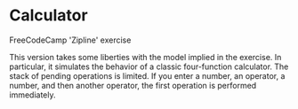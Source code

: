 # Calculator
FreeCodeCamp 'Zipline' exercise

This version takes some liberties with the model implied in the exercise.  In particular, it simulates the behavior of a classic four-function calculator.  The stack of pending operations is limited.  If you enter a number, an operator, a number, and then another operator, the first operation is performed immediately.
